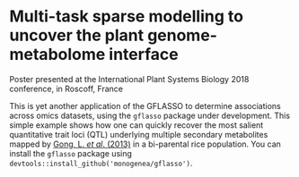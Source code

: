 # Multi-task sparse modelling to uncover the plant genome-metabolome interface

Poster presented at the International Plant Systems Biology 2018 conference, in Roscoff, France

This is yet another application of the GFLASSO to determine associations across omics datasets, using the `gflasso` package under development. This simple example shows how one can quickly recover the most salient quantitative trait loci (QTL) underlying multiple secondary metabolites mapped by [Gong, L. *et al*. (2013)](http://www.pnas.org/content/110/50/20320) in a bi-parental rice population. You can install the `gflasso` package using `devtools::install_github('monogenea/gflasso')`.
